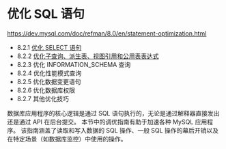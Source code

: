# 优化 SQL 语句

<https://dev.mysql.com/doc/refman/8.0/en/statement-optimization.html>

- 8.2.1 [优化 SELECT 语句](优化select语句.md)
- 8.2.2 [优化子查询、派生表、视图引用和公用表表达式](优化子查询、派生表、视图引用和公用表表达式/优化子查询、派生表、视图引用和公用表表达式.md)
- 8.2.3 优化 INFORMATION_SCHEMA 查询
- 8.2.4 优化性能模式查询
- 8.2.5 优化数据变更语句
- 8.2.6 优化数据库权限
- 8.2.7 其他优化技巧

数据库应用程序的核心逻辑是通过 SQL 语句执行的，无论是通过解释器直接发出还是通过 API 在后台提交。 本节中的调优指南有助于加速各种 MySQL 应用程序。 该指南涵盖了读取和写入数据的 SQL 操作、一般 SQL 操作的幕后开销以及在特定场景（如数据库监控）中使用的操作。
